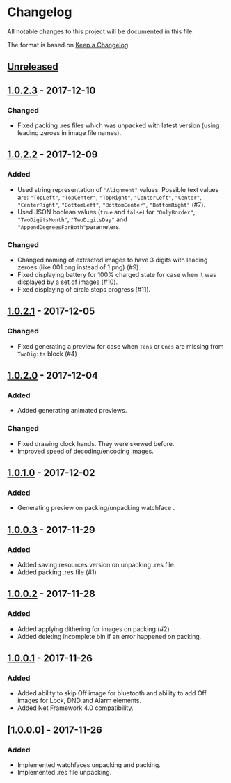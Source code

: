# Changelog
All notable changes to this project will be documented in this file.

The format is based on [Keep a Changelog](http://keepachangelog.com/en/1.0.0/).

## [Unreleased]

## [1.0.2.3] - 2017-12-10
### Changed
- Fixed packing .res files which was unpacked with latest version (using leading zeroes in image file names).

## [1.0.2.2] - 2017-12-09
### Added
- Used string representation of `"Alignment"` values. Possible text values are: `"TopLeft"`, `"TopCenter"`, `"TopRight"`, `"CenterLeft"`, `"Center"`, `"CenterRight"`, `"BottomLeft"`, `"BottomCenter"`, `"BottomRight"` (#7).
- Used JSON boolean values (`true` and `false`) for `"OnlyBorder"`, `"TwoDigitsMonth"`, `"TwoDigitsDay"` and `"AppendDegreesForBoth"`parameters.

### Changed
- Changed naming of extracted images to have 3 digits with leading zeroes (like 001.png instead of 1.png) (#9).
- Fixed displaying battery for 100% charged state for case when it was displayed by a set of images (#10).
- Fixed displaying of circle steps progress (#11).

## [1.0.2.1] - 2017-12-05
### Changed
- Fixed generating a preview for case when `Tens` or `Ones` are missing from `TwoDigits` block (#4)

## [1.0.2.0] - 2017-12-04
### Added
- Added generating animated previews.

### Changed
- Fixed drawing clock hands. They were skewed before.
- Improved speed of decoding/encoding images.

## [1.0.1.0] - 2017-12-02
### Added
- Generating preview on packing/unpacking watchface .

## [1.0.0.3] - 2017-11-29
### Added
- Added saving resources version on unpacking .res file.
- Added packing .res file (#1)

## [1.0.0.2] - 2017-11-28
### Added
- Added applying dithering for images on packing (#2)
- Added deleting incomplete bin if an error happened on packing.

## [1.0.0.1] - 2017-11-26
### Added
- Added ability to skip Off image for bluetooth and ability to add Off images for Lock, DND and Alarm elements.
- Added Net Framework 4.0 compatibility.

## [1.0.0.0] - 2017-11-26
### Added
- Implemented watchfaces unpacking and packing.
- Implemented .res file unpacking.

[Unreleased]: https://bitbucket.org/valeronm/amazfitbiptools/branches/compare/HEAD..1.0.2.3
[1.0.2.3]: https://bitbucket.org/valeronm/amazfitbiptools/branches/compare/1.0.2.3..1.0.2.2
[1.0.2.2]: https://bitbucket.org/valeronm/amazfitbiptools/branches/compare/1.0.2.2..1.0.2.1
[1.0.2.1]: https://bitbucket.org/valeronm/amazfitbiptools/branches/compare/1.0.2.1..1.0.2.0
[1.0.2.0]: https://bitbucket.org/valeronm/amazfitbiptools/branches/compare/1.0.2.0..1.0.1.0
[1.0.1.0]: https://bitbucket.org/valeronm/amazfitbiptools/branches/compare/1.0.1.0..1.0.0.3
[1.0.0.3]: https://bitbucket.org/valeronm/amazfitbiptools/branches/compare/1.0.0.3..1.0.0.2
[1.0.0.2]: https://bitbucket.org/valeronm/amazfitbiptools/branches/compare/1.0.0.2..1.0.0.1
[1.0.0.1]: https://bitbucket.org/valeronm/amazfitbiptools/branches/compare/1.0.0.1..1.0.0.0